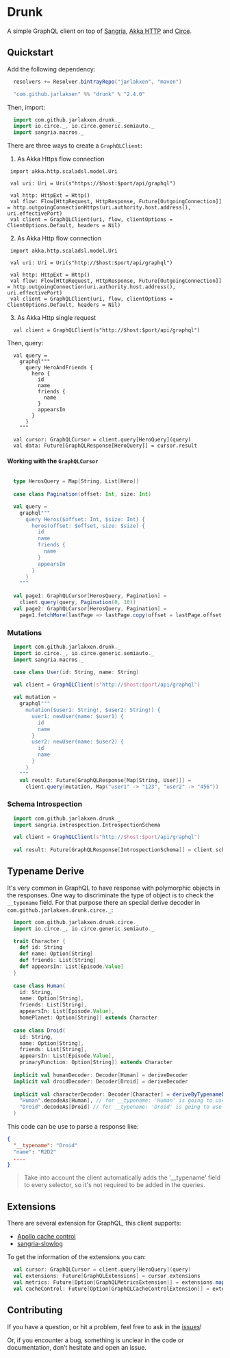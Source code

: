 # Drunk

A simple GraphQL client on top of [Sangria](http://sangria-graphql.org/), [Akka HTTP](https://doc.akka.io/docs/akka-http/current/) and [Circe](https://circe.github.io/circe/).


## Quickstart

Add the following dependency:

```scala
  resolvers += Resolver.bintrayRepo("jarlakxen", "maven")

  "com.github.jarlakxen" %% "drunk" % "2.4.0"
```

Then, import:


```scala
  import com.github.jarlakxen.drunk._
  import io.circe._, io.circe.generic.semiauto._
  import sangria.macros._
```

There are three ways to create a `GraphQLClient`:

1) As Akka Https flow connection

```
 import akka.http.scaladsl.model.Uri
 
 val uri: Uri = Uri(s"https://$host:$port/api/graphql")

 val http: HttpExt = Http()
 val flow: Flow[HttpRequest, HttpResponse, Future[OutgoingConnection]] = http.outgoingConnectionHttps(uri.authority.host.address(), uri.effectivePort)
 val client = GraphQLClient(uri, flow, clientOptions = ClientOptions.Default, headers = Nil)

```

2) As Akka Http flow connection

```
 import akka.http.scaladsl.model.Uri
 
 val uri: Uri = Uri(s"http://$host:$port/api/graphql")

 val http: HttpExt = Http()
 val flow: Flow[HttpRequest, HttpResponse, Future[OutgoingConnection]] = http.outgoingConnection(uri.authority.host.address(), uri.effectivePort)
 val client = GraphQLClient(uri, flow, clientOptions = ClientOptions.Default, headers = Nil)

```

3) As Akka Http single request

```  
  val client = GraphQLClient(s"http://$host:$port/api/graphql")
```

Then, query:

```
  val query =
    graphql"""
      query HeroAndFriends {
        hero {
          id
          name
          friends {
            name
          }
          appearsIn
        }
      }
    """
      
  val cursor: GraphQLCursor = client.query[HeroQuery](query)
  val data: Future[GraphQLResponse[HeroQuery]] = cursor.result
```

#### Working with the `GraphQLCursor`

```scala

  type HerosQuery = Map[String, List[Hero]]
  
  case class Pagination(offset: Int, size: Int)

  val query =
    graphql"""
      query Heros($offset: Int, $size: Int) {
        heros(offset: $offset, size: $size) {
          id
          name
          friends {
            name
          }
          appearsIn
        }
      }
    """
      
  val page1: GraphQLCursor[HerosQuery, Pagination] = 
    client.query(query, Pagination(0, 10))
  val page2: GraphQLCursor[HerosQuery, Pagination] = 
    page1.fetchMore(lastPage => lastPage.copy(offset = lastPage.offset + lastPage.size ) )
```

### Mutations

```scala
  import com.github.jarlakxen.drunk._
  import io.circe._, io.circe.generic.semiauto._
  import sangria.macros._

  case class User(id: String, name: String)
  
  val client = GraphQLClient(s"http://$host:$port/api/graphql")

  val mutation =
    graphql"""
      mutation($user1: String!, $user2: String!) {
        user1: newUser(name: $user1) {
          id
          name
        }
        user2: newUser(name: $user2) {
          id
          name
        }
      }
    """
    val result: Future[GraphQLResponse[Map[String, User]]] = 
      client.query(mutation, Map("user1" -> "123", "user2" -> "456"))
```

### Schema Introspection

```scala
  import com.github.jarlakxen.drunk._
  import sangria.introspection.IntrospectionSchema

  val client = GraphQLClient(s"http://$host:$port/api/graphql")
      
  val result: Future[GraphQLResponse[IntrospectionSchema]] = client.schema
```

## Typename Derive

It's very common in GraphQL to have response with polymorphic objects in the responses. One way to discriminate the type of object is to check the `__typename` field. For that purpose there an special derive decoder in `com.github.jarlakxen.drunk.circe._`:

```scala
  import com.github.jarlakxen.drunk.circe._
  import io.circe._, io.circe.generic.semiauto._

  trait Character {
    def id: String
    def name: Option[String]
    def friends: List[String]
    def appearsIn: List[Episode.Value]
  }
  
  case class Human(
    id: String,
    name: Option[String],
    friends: List[String],
    appearsIn: List[Episode.Value],
    homePlanet: Option[String]) extends Character
  
  case class Droid(
    id: String,
    name: Option[String],
    friends: List[String],
    appearsIn: List[Episode.Value],
    primaryFunction: Option[String]) extends Character
    
  implicit val humanDecoder: Decoder[Human] = deriveDecoder
  implicit val droidDecoder: Decoder[Droid] = deriveDecoder
  
  implicit val characterDecoder: Decoder[Character] = deriveByTypenameDecoder(
    "Human".decodeAs[Human], // for __typename: 'Human' is going to use humanDecoder
    "Droid".decodeAs[Droid] // for __typename: 'Droid' is going to use droidDecoder
  )
```

This code can be use to parse a response like:


```json
{
  "__typename": "Droid"
  "name": "R2D2"
  ....
}
```

> Take into account the client automatically adds the '__typename' field to every selector, so it's not required to be added in the queries.


## Extensions

There are several extension for GraphQL, this client supports:

* [Apollo cache control](https://github.com/apollographql/apollo-cache-control)
* [sangria-slowlog](http://sangria-graphql.org/learn/#profiling-graphql-query-execution)


To get the information of the extensions you can:

```scala     
  val cursor: GraphQLCursor = client.query[HeroQuery](query)
  val extensions: Future[GraphQLExtensions] = cursor.extensions
  val metrics: Future[Option[GraphQLMetricsExtension]] = extensions.map(_.metrics)
  val cacheControl: Future[Option[GraphQLCacheControlExtension]] = extensions.map(_.cacheControl)
```

## Contributing

If you have a question, or hit a problem, feel free to ask in the [issues](https://github.com/jarlakxen/drunk/issues)!

Or, if you encounter a bug, something is unclear in the code or documentation, don’t hesitate and open an issue.

